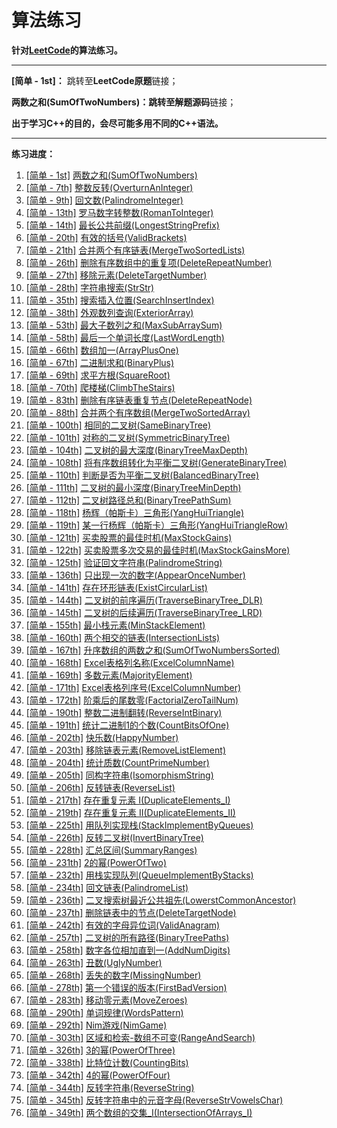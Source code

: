 # 算法练习
**针对[LeetCode](https://leetcode-cn.com)的算法练习。**

------

**[简单 - 1st]：** 跳转至**LeetCode原题**链接；

**两数之和(SumOfTwoNumbers)：**跳转至**解题源码**链接；

**出于学习C++的目的，会尽可能多用不同的C++语法。**

------

**练习进度：**

1. [[简单 - 1st]](https://leetcode-cn.com/problems/two-sum/) [两数之和(SumOfTwoNumbers)](https://github.com/FrankXu7/AlgorithmCodes/tree/main/codes/SumOfTwoNumbers)
2. [[简单 - 7th]](https://leetcode-cn.com/problems/reverse-integer/) [整数反转(OverturnAnInteger)](https://github.com/FrankXu7/AlgorithmCodes/tree/main/codes/OverturnAnInteger)
3. [[简单 - 9th]](https://leetcode-cn.com/problems/palindrome-number/) [回文数(PalindromeInteger)](https://github.com/FrankXu7/AlgorithmCodes/tree/main/codes/PalindromeInteger)
4. [[简单 - 13th]](https://leetcode-cn.com/problems/roman-to-integer/) [罗马数字转整数(RomanToInteger)](https://github.com/FrankXu7/AlgorithmCodes/tree/main/codes/RomanToInteger)
5. [[简单 - 14th]](https://leetcode-cn.com/problems/longest-common-prefix/) [最长公共前缀(LongestStringPrefix)](https://github.com/FrankXu7/AlgorithmCodes/tree/main/codes/LongestStringPrefix)
6. [[简单 - 20th]](https://leetcode-cn.com/problems/valid-parentheses/) [有效的括号(ValidBrackets)](https://github.com/FrankXu7/AlgorithmCodes/tree/main/codes/ValidBrackets)
7. [[简单 - 21th]](https://leetcode-cn.com/problems/merge-two-sorted-lists/) [合并两个有序链表(MergeTwoSortedLists)](https://github.com/FrankXu7/AlgorithmCodes/tree/main/codes/MergeTwoSortedLists)
8. [[简单 - 26th]](https://leetcode-cn.com/problems/remove-duplicates-from-sorted-array/) [删除有序数组中的重复项(DeleteRepeatNumber)](https://github.com/FrankXu7/AlgorithmCodes/tree/main/codes/DeleteRepeatNumber)
9. [[简单 - 27th]](https://leetcode-cn.com/problems/remove-element/) [移除元素(DeleteTargetNumber)](https://github.com/FrankXu7/AlgorithmCodes/tree/main/codes/DeleteTargetNumber)
10. [[简单 - 28th]](https://leetcode-cn.com/problems/implement-strstr/) [字符串搜索(StrStr)](https://github.com/FrankXu7/AlgorithmCodes/tree/main/codes/StrStr)
11. [[简单 - 35th]](https://leetcode-cn.com/problems/search-insert-position/) [搜索插入位置(SearchInsertIndex)](https://github.com/FrankXu7/AlgorithmCodes/tree/main/codes/SearchInsertIndex)
12. [[简单 - 38th]](https://leetcode-cn.com/problems/count-and-say/) [外观数列查询(ExteriorArray)](https://github.com/FrankXu7/AlgorithmCodes/tree/main/codes/ExteriorArray)
13. [[简单 - 53th]](https://leetcode-cn.com/problems/maximum-subarray/) [最大子数列之和(MaxSubArraySum)](https://github.com/FrankXu7/AlgorithmCodes/tree/main/codes/MaxSubArraySum)
14. [[简单 - 58th]](https://leetcode-cn.com/problems/length-of-last-word/) [最后一个单词长度(LastWordLength)](https://github.com/FrankXu7/AlgorithmCodes/tree/main/codes/LastWordLength)
15. [[简单 - 66th]](https://leetcode-cn.com/problems/plus-one/) [数组加一(ArrayPlusOne)](https://github.com/FrankXu7/AlgorithmCodes/tree/main/codes/ArrayPlusOne)
16. [[简单 - 67th]](https://leetcode-cn.com/problems/add-binary/) [二进制求和(BinaryPlus)](https://github.com/FrankXu7/AlgorithmCodes/tree/main/codes/BinaryPlus)
17. [[简单 - 69th]](https://leetcode-cn.com/problems/sqrtx/) [求平方根(SquareRoot)](https://github.com/FrankXu7/AlgorithmCodes/tree/main/codes/SquareRoot)
18. [[简单 - 70th]](https://leetcode-cn.com/problems/climbing-stairs/) [爬楼梯(ClimbTheStairs)](https://github.com/FrankXu7/AlgorithmCodes/tree/main/codes/ClimbTheStairs)
19. [[简单 - 83th]](https://leetcode-cn.com/problems/remove-duplicates-from-sorted-list/) [删除有序链表重复节点(DeleteRepeatNode)](https://github.com/FrankXu7/AlgorithmCodes/tree/main/codes/DeleteRepeatNode)
20. [[简单 - 88th]](https://leetcode-cn.com/problems/merge-sorted-array/) [合并两个有序数组(MergeTwoSortedArray)](https://github.com/FrankXu7/AlgorithmCodes/tree/main/codes/MergeTwoSortedArray)
21. [[简单 - 100th]](https://leetcode-cn.com/problems/same-tree/) [相同的二叉树(SameBinaryTree)](https://github.com/FrankXu7/AlgorithmCodes/tree/main/codes/SameBinaryTree)
22. [[简单 - 101th]](https://leetcode-cn.com/problems/symmetric-tree/) [对称的二叉树(SymmetricBinaryTree)](https://github.com/FrankXu7/AlgorithmCodes/tree/main/codes/SymmetricBinaryTree)
23. [[简单 - 104th]](https://leetcode-cn.com/problems/maximum-depth-of-binary-tree/) [二叉树的最大深度(BinaryTreeMaxDepth)](https://github.com/FrankXu7/AlgorithmCodes/tree/main/codes/BinaryTreeMaxDepth)
24. [[简单 - 108th]](https://leetcode-cn.com/problems/convert-sorted-array-to-binary-search-tree/) [将有序数组转化为平衡二叉树(GenerateBinaryTree)](https://github.com/FrankXu7/AlgorithmCodes/tree/main/codes/GenerateBinaryTree)
25. [[简单 - 110th]](https://leetcode-cn.com/problems/balanced-binary-tree/) [判断是否为平衡二叉树(BalancedBinaryTree)](https://github.com/FrankXu7/AlgorithmCodes/tree/main/codes/BalancedBinaryTree)
26. [[简单 - 111th]](https://leetcode-cn.com/problems/minimum-depth-of-binary-tree/) [二叉树的最小深度(BinaryTreeMinDepth)](https://github.com/FrankXu7/AlgorithmCodes/tree/main/codes/BinaryTreeMinDepth)
27. [[简单 - 112th]](https://leetcode-cn.com/problems/path-sum/) [二叉树路径总和(BinaryTreePathSum)](https://github.com/FrankXu7/AlgorithmCodes/tree/main/codes/BinaryTreePathSum)
28. [[简单 - 118th]](https://leetcode-cn.com/problems/pascals-triangle/) [杨辉（帕斯卡）三角形(YangHuiTriangle)](https://github.com/FrankXu7/AlgorithmCodes/tree/main/codes/YangHuiTriangle)
29. [[简单 - 119th]](https://leetcode-cn.com/problems/pascals-triangle-ii/) [某一行杨辉（帕斯卡）三角形(YangHuiTriangleRow)](https://github.com/FrankXu7/AlgorithmCodes/tree/main/codes/YangHuiTriangleRow)
30. [[简单 - 121th]](https://leetcode-cn.com/problems/best-time-to-buy-and-sell-stock/) [买卖股票的最佳时机(MaxStockGains)](https://github.com/FrankXu7/AlgorithmCodes/tree/main/codes/MaxStockGains)
31. [[简单 - 122th]](https://leetcode-cn.com/problems/best-time-to-buy-and-sell-stock-ii/) [买卖股票多次交易的最佳时机(MaxStockGainsMore)](https://github.com/FrankXu7/AlgorithmCodes/tree/main/codes/MaxStockGainsMore)
32. [[简单 - 125th]](https://leetcode-cn.com/problems/valid-palindrome/) [验证回文字符串(PalindromeString)](https://github.com/FrankXu7/AlgorithmCodes/tree/main/codes/PalindromeString)
33. [[简单 - 136th]](https://leetcode-cn.com/problems/single-number/) [只出现一次的数字(AppearOnceNumber)](https://github.com/FrankXu7/AlgorithmCodes/tree/main/codes/AppearOnceNumber)
34. [[简单 - 141th]](https://leetcode-cn.com/problems/linked-list-cycle/) [存在环形链表(ExistCircularList)](https://github.com/FrankXu7/AlgorithmCodes/tree/main/codes/ExistCircularList)
35. [[简单 - 144th]](https://leetcode-cn.com/problems/binary-tree-preorder-traversal/) [二叉树的前序遍历(TraverseBinaryTree_DLR)](https://github.com/FrankXu7/AlgorithmCodes/tree/main/codes/TraverseBinaryTree_DLR)
36. [[简单 - 145th]](https://leetcode-cn.com/problems/binary-tree-postorder-traversal/) [二叉树的后续遍历(TraverseBinaryTree_LRD)](https://github.com/FrankXu7/AlgorithmCodes/tree/main/codes/TraverseBinaryTree_LRD)
37. [[简单 - 155th]](https://leetcode-cn.com/problems/min-stack/) [最小栈元素(MinStackElement)](https://github.com/FrankXu7/AlgorithmCodes/tree/main/codes/MinStackElement)
38. [[简单 - 160th]](https://leetcode-cn.com/problems/intersection-of-two-linked-lists/) [两个相交的链表(IntersectionLists)](https://github.com/FrankXu7/AlgorithmCodes/tree/main/codes/IntersectionLists)
39. [[简单 - 167th]](https://leetcode-cn.com/problems/two-sum-ii-input-array-is-sorted/) [升序数组的两数之和(SumOfTwoNumbersSorted)](https://github.com/FrankXu7/AlgorithmCodes/tree/main/codes/SumOfTwoNumbersSorted)
40. [[简单 - 168th]](https://leetcode-cn.com/problems/excel-sheet-column-title/) [Excel表格列名称(ExcelColumnName)](https://github.com/FrankXu7/AlgorithmCodes/tree/main/codes/ExcelColumnName)
41. [[简单 - 169th]](https://leetcode-cn.com/problems/majority-element/) [多数元素(MajorityElement)](https://github.com/FrankXu7/AlgorithmCodes/tree/main/codes/MajorityElement)
42. [[简单 - 171th]](https://leetcode-cn.com/problems/excel-sheet-column-number/) [Excel表格列序号(ExcelColumnNumber)](https://github.com/FrankXu7/AlgorithmCodes/tree/main/codes/ExcelColumnNumber)
43. [[简单 - 172th]](https://leetcode-cn.com/problems/factorial-trailing-zeroes/) [阶乘后的尾数零(FactorialZeroTailNum)](https://github.com/FrankXu7/AlgorithmCodes/tree/main/codes/FactorialZeroTailNum)
44. [[简单 - 190th]](https://leetcode-cn.com/problems/reverse-bits/) [整数二进制翻转(ReverseIntBinary)](https://github.com/FrankXu7/AlgorithmCodes/tree/main/codes/ReverseIntBinary)
45. [[简单 - 191th]](https://leetcode-cn.com/problems/number-of-1-bits/) [统计二进制1的个数(CountBitsOfOne)](https://github.com/FrankXu7/AlgorithmCodes/tree/main/codes/CountBitsOfOne)
46. [[简单 - 202th]](https://leetcode-cn.com/problems/happy-number/) [快乐数(HappyNumber)](https://github.com/FrankXu7/AlgorithmCodes/tree/main/codes/HappyNumber)
47. [[简单 - 203th]](https://leetcode-cn.com/problems/remove-linked-list-elements/) [移除链表元素(RemoveListElement)](https://github.com/FrankXu7/AlgorithmCodes/tree/main/codes/RemoveListElement)
48. [[简单 - 204th]](https://leetcode-cn.com/problems/count-primes/) [统计质数(CountPrimeNumber)](https://github.com/FrankXu7/AlgorithmCodes/tree/main/codes/CountPrimeNumber)
49. [[简单 - 205th]](https://leetcode-cn.com/problems/isomorphic-strings/) [同构字符串(IsomorphismString)](https://github.com/FrankXu7/AlgorithmCodes/tree/main/codes/IsomorphismString)
50. [[简单 - 206th]](https://leetcode-cn.com/problems/reverse-linked-list/) [反转链表(ReverseList)](https://github.com/FrankXu7/AlgorithmCodes/tree/main/codes/ReverseList)
51. [[简单 - 217th]](https://leetcode-cn.com/problems/contains-duplicate/) [存在重复元素 I(DuplicateElements_I)](https://github.com/FrankXu7/AlgorithmCodes/tree/main/codes/DuplicateElements_I)
52. [[简单 - 219th]](https://leetcode-cn.com/problems/contains-duplicate-ii/) [存在重复元素 II(DuplicateElements_II)](https://github.com/FrankXu7/AlgorithmCodes/tree/main/codes/DuplicateElements_II)
53. [[简单 - 225th]](https://leetcode-cn.com/problems/implement-stack-using-queues/) [用队列实现栈(StackImplementByQueues)](https://github.com/FrankXu7/AlgorithmCodes/tree/main/codes/StackImplementByQueues)
54. [[简单 - 226th]](https://leetcode-cn.com/problems/invert-binary-tree/) [反转二叉树(InvertBinaryTree)](https://github.com/FrankXu7/AlgorithmCodes/tree/main/codes/InvertBinaryTree)
55. [[简单 - 228th]](https://leetcode-cn.com/problems/summary-ranges/) [汇总区间(SummaryRanges)](https://github.com/FrankXu7/AlgorithmCodes/tree/main/codes/SummaryRanges)
56. [[简单 - 231th]](https://leetcode-cn.com/problems/power-of-two/) [2的幂(PowerOfTwo)](https://github.com/FrankXu7/AlgorithmCodes/tree/main/codes/PowerOfTwo)
57. [[简单 - 232th]](https://leetcode-cn.com/problems/implement-queue-using-stacks/) [用栈实现队列(QueueImplementByStacks)](https://github.com/FrankXu7/AlgorithmCodes/tree/main/codes/QueueImplementByStacks)
58. [[简单 - 234th]](https://leetcode-cn.com/problems/palindrome-linked-list/) [回文链表(PalindromeList)](https://github.com/FrankXu7/AlgorithmCodes/tree/main/codes/PalindromeList)
59. [[简单 - 236th]](https://leetcode-cn.com/problems/lowest-common-ancestor-of-a-binary-search-tree/) [二叉搜索树最近公共祖先(LowerstCommonAncestor)](https://github.com/FrankXu7/AlgorithmCodes/tree/main/codes/LowerstCommonAncestor)
60. [[简单 - 237th]](https://leetcode-cn.com/problems/delete-node-in-a-linked-list/) [删除链表中的节点(DeleteTargetNode)](https://github.com/FrankXu7/AlgorithmCodes/tree/main/codes/DeleteTargetNode)
61. [[简单 - 242th]](https://leetcode-cn.com/problems/valid-anagram/) [有效的字母异位词(ValidAnagram)](https://github.com/FrankXu7/AlgorithmCodes/tree/main/codes/ValidAnagram)
62. [[简单 - 257th]](https://leetcode-cn.com/problems/binary-tree-paths/) [二叉树的所有路径(BinaryTreePaths)](https://github.com/FrankXu7/AlgorithmCodes/tree/main/codes/BinaryTreePaths)
63. [[简单 - 258th]](https://leetcode-cn.com/problems/add-digits/) [数字各位相加直到一(AddNumDigits)](https://github.com/FrankXu7/AlgorithmCodes/tree/main/codes/AddNumDigits)
64. [[简单 - 263th]](https://leetcode-cn.com/problems/ugly-number/) [丑数(UglyNumber)](https://github.com/FrankXu7/AlgorithmCodes/tree/main/codes/UglyNumber)
65. [[简单 - 268th]](https://leetcode-cn.com/problems/missing-number/) [丢失的数字(MissingNumber)](https://github.com/FrankXu7/AlgorithmCodes/tree/main/codes/MissingNumber)
66. [[简单 - 278th]](https://leetcode-cn.com/problems/first-bad-version/) [第一个错误的版本(FirstBadVersion)](https://github.com/FrankXu7/AlgorithmCodes/tree/main/codes/FirstBadVersion)
67. [[简单 - 283th]](https://leetcode-cn.com/problems/move-zeroes/) [移动零元素(MoveZeroes)](https://github.com/FrankXu7/AlgorithmCodes/tree/main/codes/MoveZeroes)
68. [[简单 - 290th]](https://leetcode-cn.com/problems/word-pattern/) [单词规律(WordsPattern)](https://github.com/FrankXu7/AlgorithmCodes/tree/main/codes/WordsPattern)
69. [[简单 - 292th]](https://leetcode-cn.com/problems/nim-game/) [Nim游戏(NimGame)](https://github.com/FrankXu7/AlgorithmCodes/tree/main/codes/NimGame)
70. [[简单 - 303th]](https://leetcode-cn.com/problems/range-sum-query-immutable/) [区域和检索-数组不可变(RangeAndSearch)](https://github.com/FrankXu7/AlgorithmCodes/tree/main/codes/RangeAndSearch)
71. [[简单 - 326th]](https://leetcode-cn.com/problems/power-of-three/) [3的幂(PowerOfThree)](https://github.com/FrankXu7/AlgorithmCodes/tree/main/codes/PowerOfThree)
72. [[简单 - 338th]](https://leetcode-cn.com/problems/counting-bits/) [比特位计数(CountingBits)](https://github.com/FrankXu7/AlgorithmCodes/tree/main/codes/CountingBits)
73. [[简单 - 342th]](https://leetcode-cn.com/problems/power-of-four/) [4的幂(PowerOfFour)](https://github.com/FrankXu7/AlgorithmCodes/tree/main/codes/PowerOfFour)
74. [[简单 - 344th]](https://leetcode-cn.com/problems/reverse-string/) [反转字符串(ReverseString)](https://github.com/FrankXu7/AlgorithmCodes/tree/main/codes/ReverseString)
75. [[简单 - 345th]](https://leetcode-cn.com/problems/reverse-vowels-of-a-string/) [反转字符串中的元音字母(ReverseStrVowelsChar)](https://github.com/FrankXu7/AlgorithmCodes/tree/main/codes/ReverseStrVowelsChar)
76. [[简单 - 349th]](https://leetcode-cn.com/problems/intersection-of-two-arrays/) [两个数组的交集_I(IntersectionOfArrays_I)](https://github.com/FrankXu7/AlgorithmCodes/tree/main/codes/IntersectionOfArrays_I)
